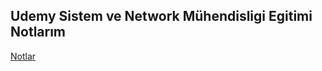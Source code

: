 
## Udemy Sistem ve Network Mühendisligi Egitimi Notlarım</br>
[Notlar](https://www.notion.so/Sistem-ve-Network-M-hendisligi-dba322374b86421f8cb3417e2984e3c4)
